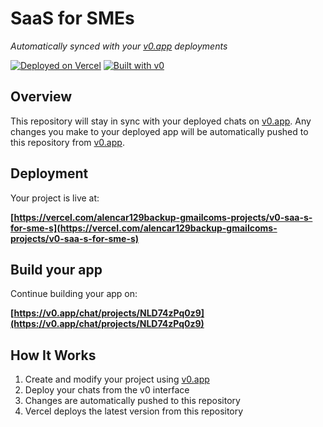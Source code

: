 # SaaS for SMEs

*Automatically synced with your [v0.app](https://v0.app) deployments*

[![Deployed on Vercel](https://img.shields.io/badge/Deployed%20on-Vercel-black?style=for-the-badge&logo=vercel)](https://vercel.com/alencar129backup-gmailcoms-projects/v0-saa-s-for-sme-s)
[![Built with v0](https://img.shields.io/badge/Built%20with-v0.app-black?style=for-the-badge)](https://v0.app/chat/projects/NLD74zPq0z9)

## Overview

This repository will stay in sync with your deployed chats on [v0.app](https://v0.app).
Any changes you make to your deployed app will be automatically pushed to this repository from [v0.app](https://v0.app).

## Deployment

Your project is live at:

**[https://vercel.com/alencar129backup-gmailcoms-projects/v0-saa-s-for-sme-s](https://vercel.com/alencar129backup-gmailcoms-projects/v0-saa-s-for-sme-s)**

## Build your app

Continue building your app on:

**[https://v0.app/chat/projects/NLD74zPq0z9](https://v0.app/chat/projects/NLD74zPq0z9)**

## How It Works

1. Create and modify your project using [v0.app](https://v0.app)
2. Deploy your chats from the v0 interface
3. Changes are automatically pushed to this repository
4. Vercel deploys the latest version from this repository
